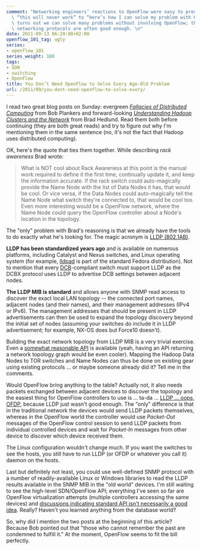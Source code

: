 ```yaml
---
comment: "Networking engineers’ reactions to OpenFlow were easy to predict – from\
  \ “this will never work” to “here’s how I can solve my problem with OpenFlow.” It\
  \ turns out we can solve many problems without involving OpenFlow; the traditional\
  \ networking protocols are often good enough. \n"
date: 2011-09-13 06:29:00+02:00
openflow_101_tag: ugly
series:
- openflow_101
series_weight: 180
tags:
- SDN
- switching
- OpenFlow
title: You Don’t Need OpenFlow to Solve Every Age-Old Problem
url: /2011/09/you-dont-need-openflow-to-solve-every/
---
```

I read two great blog posts on Sunday: evergreen [*Fallacies of Distributed Computing*](http://lonesysadmin.net/2011/09/10/fallacies-of-distributed-computing/) from Bob Plankers and forward-looking [*Understanding Hadoop Clusters and the Network*](https://bradhedlund.com/2011/09/10/understanding-hadoop-clusters-and-the-network/) from Brad Hedlund. Read them both before continuing (they are both great reads) and try to figure out why I'm mentioning them in the same sentence (no, it's not the fact that Hadoop uses distributed computing).
<!--more-->
OK, here's the quote that ties them together. While describing *rack awareness* Brad wrote:

> What is NOT cool about Rack Awareness at this point is the manual work required to define it the first time, continually update it, and keep the information accurate. If the rack switch could auto-magically provide the Name Node with the list of Data Nodes it has, that would be cool. Or vice versa, if the Data Nodes could auto-magically tell the Name Node what switch they're connected to, that would be cool too. Even more interesting would be a OpenFlow network, where the Name Node could query the OpenFlow controller about a Node's location in the topology.

The "only" problem with Brad's reasoning is that we already have the tools to do exactly what he's looking for. The magic acronym is [LLDP (802.1AB)](http://standards.ieee.org/getieee802/download/802.1AB-2005.pdf).

**LLDP has been standardized years ago** and is available on numerous platforms, including Catalyst and Nexus switches, and Linux operating system (for example, [lldpad](http://www.open-lldp.org/open-lldp) is part of the standard Fedora distribution). Not to mention that every [DCB](/tag/dcb/)-compliant switch must support LLDP as the DCBX protocol uses LLDP to advertise DCB settings between adjacent nodes.

**The LLDP MIB is standard** and allows anyone with SNMP read access to discover the exact local LAN topology -- the connected port names, adjacent nodes (and their names), and their management addresses (IPv4 or IPv6). The management addresses that should be present in LLDP advertisements can then be used to expand the topology discovery beyond the initial set of nodes (assuming your switches do include it in LLDP advertisement; for example, NX-OS does but Force10 doesn\'t).

Building the exact network topology from LLDP MIB is a very trivial exercise. Even a [somewhat reasonable API](http://search.cpan.org/~emiller/SNMP-Info-2.00/Info/LLDP.pm) is available (yeah, having an API returning a network topology graph would be even cooler). Mapping the Hadoop Data Nodes to TOR switches and Name Nodes can thus be done on existing gear using existing protocols \... or maybe someone already did it? Tell me in the comments.

Would OpenFlow bring anything to the table? Actually not, it also needs packets exchanged between adjacent devices to discover the topology and the easiest thing for OpenFlow controllers to use is \... ta-da \... [LLDP \... oops, OFDP](http://groups.geni.net/geni/wiki/OpenFlowDiscoveryProtocol), because LLDP just wasn't good enough. The "only" difference is that in the traditional network the devices would send LLDP packets themselves, whereas in the OpenFlow world the controller would use *Packet-Out* messages of the OpenFlow control session to send LLDP packets from individual controlled devices and wait for *Packet-In* messages from other device to discover which device received them.

The Linux configuration wouldn't change much. If you want the switches to see the hosts, you still have to run LLDP (or OFDP or whatever you call it) daemon on the hosts.

Last but definitely not least, you could use well-defined SNMP protocol with a number of readily-available Linux or Windows libraries to read the LLDP results available in the SNMP MIB in the "old world" devices. I'm still waiting to see the high-level SDN/OpenFlow API; everything I've seen so far are OpenFlow virtualization attempts (multiple controllers accessing the same devices) and [discussions indicating standard API isn't necessarily a good idea](http://networkheresy.wordpress.com/2011/08/09/what-might-an-sdn-controller-api-look-like-and-should-we-standardize-it/). Really? Haven't you learned anything from the database world?

So, why did I mention the two posts at the beginning of this article? Because Bob pointed out that "those who cannot remember the past are condemned to fulfill it." At the moment, OpenFlow seems to fit the bill perfectly.
